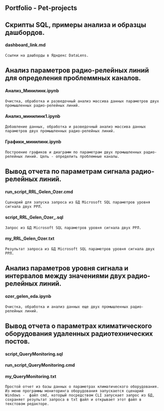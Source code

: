 ## Portfolio - Pet-projects

## Скрипты SQL, примеры анализа и образцы дашбордов.

#### dashboard_link.md
`Ссылки на дашборды в Ядндекс DataLens.`
## Анализ параметров радио-релейных линий для определения проблеммных каналов.
#### Анализ_Минилинк.ipynb
`Очистка, обработка и разведочный анализ массива данных параметров двух промышленных радио-релейных линий.`
#### Анализ_минилинк1.ipynb
`Добавление данных, обработка и разведочный анализ массива данных параметров двух промышленных радио-релейных линий.`
#### Графики_минилинк.ipynb 
`Построение графиков и диаграмм по параметрам двух промышленных радио-релейных линий.
Цель - определить проблемные каналы.`
## Вывод отчета по параметрам сигнала радио-релейных линий.
#### run_script_RRL_Gelen_Ozer.cmd  
`Сценарий для запуска запроса из БД Microsoft SQL параметров уровня сигнала двух РРЛ.`  
#### script_RRL_Gelen_Ozer_.sql
`Запрос из БД Microsoft SQL параметров уровня сигнала двух РРЛ.`  
#### my_RRL_Gelen_Ozer.txt
`Результат запроса из БД Microsoft SQL параметров уровня сигнала двух РРЛ.`
## Анализ параметров уровня сигнала и интервалов между значениями двух радио-релейных линий.
#### ozer_gelen_eda.ipynb
`Очистка, обработка и анализ данных еще двух промышленных радио-релейных линий.`
## Вывод отчета о параметрах климатического оборудования удаленных радиотехнических постов.
#### script_QueryMonitoring.sql  
#### run_script_QueryMonitoring.cmd  
#### my_QueryMonitoring.txt
`Простой отчет из базы данных о параметрах климатического оборудования. Из меню программы мониторинга оборудования запускается сценарий Windows - 
файл cmd, который посредством CLI запускает запрос из БД, сохраняет результат запроса в txt файл и открывает этот файл в текстовом редакторе.`  
